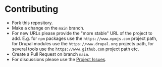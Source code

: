 # Contributing

- Fork this repository.
- Make a change on the `main` branch.
- For new URLs please provide the "more stable" URL of the project to add. E.g. for `npm` packages use the `https://www.npmjs.com` project path, for Drupal modules use the `https://www.drupal.org` projects path, for several tools use the `https://www.github.com` project path etc.
- Create a Pull Request on branch `main`.
- For discussions please use the [Project Issues](https://github.com/eworx-org/drupal-js/issues).
